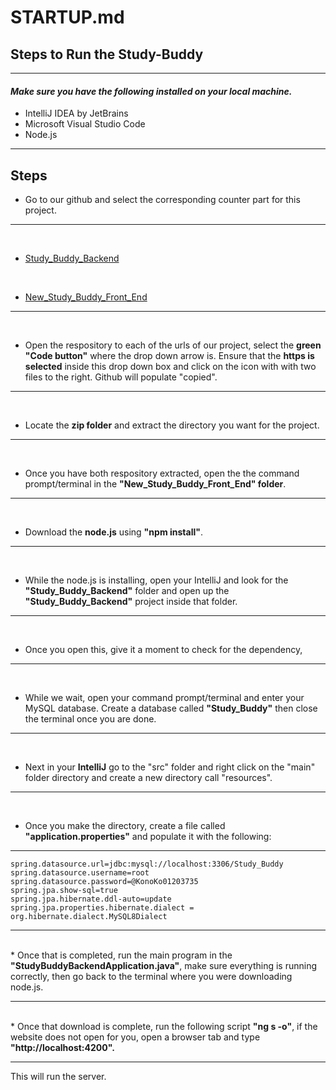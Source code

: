# STARTUP.md

## Steps to Run the Study-Buddy

---

#### *Make sure you have the following installed on your local machine.*
- IntelliJ IDEA by JetBrains
- Microsoft Visual Studio Code
- Node.js

---

## Steps


* Go to our github and select the corresponding counter part for this project.

 --- 
<br> 
  
* [Study_Buddy_Backend](https://github.com/Revature-Capstone-1349/Study_Buddy_Backend)

  
<br>

* [New_Study_Buddy_Front_End](https://github.com/Revature-Capstone-1349/New_Study_Buddy_Front_End)

---

<br>

* Open the respository to each of the urls of our project, select the <strong>green "Code button"</strong> where the drop down arrow is.  Ensure that the <strong>https is selected</strong> inside this drop down box and click on the icon with with two files to the right. Github will populate "copied".

---
<br>

* Locate the <strong>zip folder</strong> and extract the directory you want for the project. 

---
<br>

* Once you have both respository extracted, open the the command prompt/terminal in the <strong>"New_Study_Buddy_Front_End" folder</strong>.
  
---  
<br>

* Download the <strong>node.js</strong> using <strong>"npm install"</strong>.

---

<br>

* While the node.js is installing, open your IntelliJ and look for the <strong>"Study_Buddy_Backend"</strong> folder and open up the <strong>"Study_Buddy_Backend"</strong> project inside that folder.

---

<br>

* Once you open this, give it a moment to check for the dependency,

---

<br>

* While we wait, open your command prompt/terminal and enter your MySQL database. Create a database called <strong>"Study_Buddy"</strong> then close the terminal once you are done.

---

<br>
  
* Next in your <strong>IntelliJ</strong> go to the "src" folder and right click on the "main" folder directory and create a new directory call "resources".

---

<br>

*  Once you make the directory, create a file called <strong>"application.properties"</strong> and populate it with the following:
  
***

```
spring.datasource.url=jdbc:mysql://localhost:3306/Study_Buddy
spring.datasource.username=root
spring.datasource.password=@KonoKo01203735
spring.jpa.show-sql=true
spring.jpa.hibernate.ddl-auto=update
spring.jpa.properties.hibernate.dialect = org.hibernate.dialect.MySQL8Dialect
```

***

<br>
* Once that is completed, run the main program in the <strong>"StudyBuddyBackendApplication.java"</strong>, make sure everything is running correctly, then go back to the terminal where you were downloading node.js.
  
---

<br>
* Once that download is complete, run the following script <strong>"ng s -o"</strong>, if the website does not open for you, open a browser tab and type <strong>"http://localhost:4200".</strong>

---

This will run the server.


